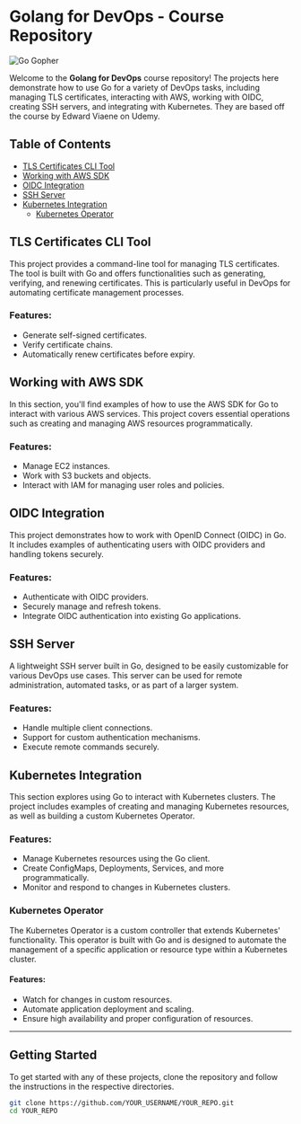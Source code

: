 # Golang for DevOps - Course Repository

![Go Gopher](https://golang.org/doc/gopher/frontpage.png)

Welcome to the **Golang for DevOps** course repository! The projects here demonstrate how to use Go for a variety of DevOps tasks, including managing TLS certificates, interacting with AWS, working with OIDC, creating SSH servers, and integrating with Kubernetes. They are based off the course by Edward Viaene on Udemy.

## Table of Contents

- [TLS Certificates CLI Tool](#tls-certificates-cli-tool)
- [Working with AWS SDK](#working-with-aws-sdk)
- [OIDC Integration](#oidc-integration)
- [SSH Server](#ssh-server)
- [Kubernetes Integration](#kubernetes-integration)
  - [Kubernetes Operator](#kubernetes-operator)

## TLS Certificates CLI Tool

This project provides a command-line tool for managing TLS certificates. The tool is built with Go and offers functionalities such as generating, verifying, and renewing certificates. This is particularly useful in DevOps for automating certificate management processes.

### Features:
- Generate self-signed certificates.
- Verify certificate chains.
- Automatically renew certificates before expiry.

## Working with AWS SDK

In this section, you'll find examples of how to use the AWS SDK for Go to interact with various AWS services. This project covers essential operations such as creating and managing AWS resources programmatically.

### Features:
- Manage EC2 instances.
- Work with S3 buckets and objects.
- Interact with IAM for managing user roles and policies.

## OIDC Integration

This project demonstrates how to work with OpenID Connect (OIDC) in Go. It includes examples of authenticating users with OIDC providers and handling tokens securely.

### Features:
- Authenticate with OIDC providers.
- Securely manage and refresh tokens.
- Integrate OIDC authentication into existing Go applications.

## SSH Server

A lightweight SSH server built in Go, designed to be easily customizable for various DevOps use cases. This server can be used for remote administration, automated tasks, or as part of a larger system.

### Features:
- Handle multiple client connections.
- Support for custom authentication mechanisms.
- Execute remote commands securely.

## Kubernetes Integration

This section explores using Go to interact with Kubernetes clusters. The project includes examples of creating and managing Kubernetes resources, as well as building a custom Kubernetes Operator.

### Features:
- Manage Kubernetes resources using the Go client.
- Create ConfigMaps, Deployments, Services, and more programmatically.
- Monitor and respond to changes in Kubernetes clusters.

### Kubernetes Operator

The Kubernetes Operator is a custom controller that extends Kubernetes' functionality. This operator is built with Go and is designed to automate the management of a specific application or resource type within a Kubernetes cluster.

#### Features:
- Watch for changes in custom resources.
- Automate application deployment and scaling.
- Ensure high availability and proper configuration of resources.

---

## Getting Started

To get started with any of these projects, clone the repository and follow the instructions in the respective directories.

```bash
git clone https://github.com/YOUR_USERNAME/YOUR_REPO.git
cd YOUR_REPO